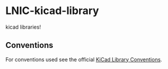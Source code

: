 # LNIC-kicad-library
kicad libraries!

## Conventions

For conventions used see the official [KiCad Library Conventions](https://klc.kicad.org/).
